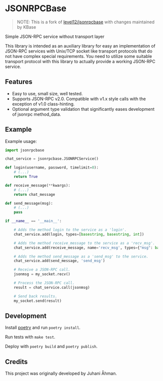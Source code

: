 # JSONRPCBase

> NOTE: This is a fork of [level12/jsonrpcbase](https://github.com/level12/jsonrpcbase/) with changes maintained by KBase

Simple JSON-RPC service without transport layer

This library is intended as an auxiliary library for easy an implementation of JSON-RPC services with Unix/TCP socket
like transport protocols that do not have complex special requirements. You need to utilize some suitable transport
protocol with this library to actually provide a working JSON-RPC service.

## Features

- Easy to use, small size, well tested.
- Supports JSON-RPC v2.0. Compatible with v1.x style calls with the exception of v1.0 class-hinting.
- Optional argument type validation that significantly eases development of jsonrpc method_data.

## Example

Example usage:

```py
import jsonrpcbase

chat_service = jsonrpcbase.JSONRPCService()

def login(username, password, timelimit=0):
    # (...)
    return True

def receive_message(**kwargs):
    # (...)
    return chat_message

def send_message(msg):
    # (...)
    pass

if __name__ == '__main__':

    # Adds the method login to the service as a 'login'.
    chat_service.add(login, types=[basestring, basestring, int])

    # Adds the method receive_message to the service as a 'recv_msg'.
    chat_service.add(receive_message, name='recv_msg', types={"msg": basestring, "id": int})

    # Adds the method send_message as a 'send_msg' to the service.
    chat_service.add(send_message, 'send_msg')

    # Receive a JSON-RPC call.
    jsonmsg = my_socket.recv()

    # Process the JSON-RPC call.
    result = chat_service.call(jsonmsg)

    # Send back results.
    my_socket.send(result)
```

## Development

Install [poetry](https://python-poetry.org/) and run `poetry install`.

Run tests with `make test`.

Deploy with `poetry build` and `poetry publish`.

## Credits

This project was originally developed by Juhani Åhman.
